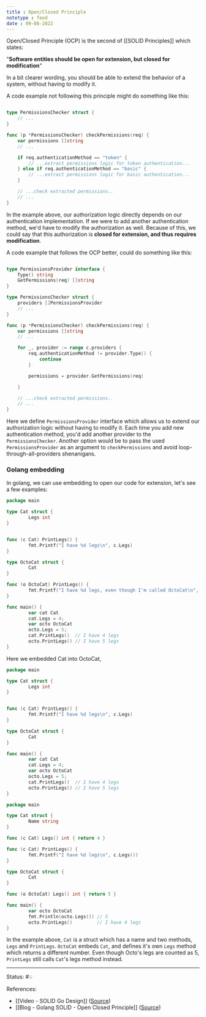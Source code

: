```yaml
---
title : Open/Closed Principle
notetype : feed
date : 09-08-2022
---
```


Open/Closed Principle (OCP) is the second of [[SOLID Principles]] which states:

"**Software entities should be open for extension, but closed for modification**"

In a bit clearer wording, you should be able to extend the behavior of a system, without having to modify it.

A code example not following this principle might do something like this:
```go

type PermissionsChecker struct {
	// ...
}

func (p *PermissionsChecker) checkPermissions(req) {
	var permissions []string
	// ...

	if req.authenticationMethod == "token" {
		// ...extract permissions logic for token authentication...
	} else if req.authenticationMethod == "basic" {
		// ...extract permissions logic for basic authentication...
	}

	// ...check extracted permissions..
	// ...
}
```


In the example above, our authorization logic directly depends on our authentication implementation. If we were to add another authentication method, we'd have to modify the authorization as well. Because of this, we could say that this authorization is **closed for extension, and thus requires modification**.

A code example that follows the OCP better, could do something like this:

```go

type PermissionsProvider interface {
	Type() string
	GetPermissions(req) []string
}

type PermissionsChecker struct {
	providers []PermissionsProvider
	// ...
}

func (p *PermissionsChecker) checkPermissions(req) {
	var permissions []string
	// ...

	for _, provider := range c.providers {
		req.authenticationMethod != provider.Type() {
			continue
		}

		permissions = provider.GetPermissions(req)

	}

	// ...check extracted permissions..
	// ...
}

```

Here we define `PermissionsProvider` interface which allows us to extend our authorization logic without having to modify it. Each time you add new authentication method, you'd add another provider to the `PermissionsChecker`. Another option would be to pass the used `PermissionsProvider` as an argument to `checkPermissions` and avoid loop-through-all-providers shenanigans.

### Golang embedding

In golang, we can use embedding to open our code for extension, let's see a few examples:

```go
package main

type Cat struct {
        Legs int
}


func (c Cat) PrintLegs() {
        fmt.Printf("I have %d legs\n", c.Legs)
}

type OctoCat struct {
        Cat
}

func (o OctoCat) PrintLegs() {
        fmt.Printf("I have %d legs, even though I'm called OctoCat\n", o.Legs)
}

func main() {
		var cat Cat
		cat.Legs = 4;
        var octo OctoCat
        octo.Legs = 5;
        cat.PrintLegs()  // I have 4 legs
        octo.PrintLegs() // I have 5 legs
}
```

Here we embedded Cat into OctoCat, 

```go
package main

type Cat struct {
        Legs int
}


func (c Cat) PrintLegs() {
        fmt.Printf("I have %d legs\n", c.Legs)
}

type OctoCat struct {
        Cat
}

func main() {
		var cat Cat
		cat.Legs = 4;
        var octo OctoCat
        octo.Legs = 5;
        cat.PrintLegs()  // I have 4 legs
        octo.PrintLegs() // I have 5 legs
}
```



```go
package main

type Cat struct {
        Name string
}

func (c Cat) Legs() int { return 4 }

func (c Cat) PrintLegs() {
        fmt.Printf("I have %d legs\n", c.Legs())
}

type OctoCat struct {
        Cat
}

func (o OctoCat) Legs() int { return 5 }

func main() {
        var octo OctoCat
        fmt.Println(octo.Legs()) // 5
        octo.PrintLegs()         // I have 4 legs
}
```

In the example above, `Cat` is a struct which has a name and two methods, `Legs` and `PrintLegs`. `OctoCat` embeds `Cat`, and defines it's own `Legs` method which returns a different number. Even though Octo's legs are counted as 5, `PrintLegs` still calls `Cat`'s legs method instead.



-----

Status: #💡 

References:
- [[Video - SOLID Go Design]] ([Source](https://www.youtube.com/watch?v=zzAdEt3xZ1M&ab_channel=GopherConUK))
- [[Blog - Golang SOLID - Open Closed Principle]] ([Source](https://levelup.gitconnected.com/practical-solid-in-golang-open-closed-principle-1dd361565452))
